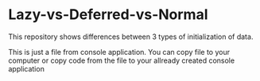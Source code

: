 # Lazy-vs-Deferred-vs-Normal
This repository shows differences between 3 types of initialization of data.

This is just a file from console application. You can copy file to your computer or copy code from the file to your allready created console application
